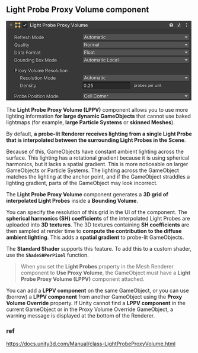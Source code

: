 ## Light Probe Proxy Volume component
![](../img/LPPV.png)

The **Light Probe Proxy Volume (LPPV)** component allows you to use more lighting information **for large dynamic GameObjects** that cannot use baked lightmaps (for example, **large Particle Systems** or **skinned Meshes**).

By default, **a probe-lit Renderer receives lighting from a single Light Probe that is interpolated between the surrounding Light Probes in the Scene**.

Because of this, GameObjects have constant ambient lighting across the surface. This lighting has a rotational gradient because it is using spherical harmonics, but it lacks a spatial gradient. This is more noticeable on larger GameObjects or Particle Systems. The lighting across the GameObject matches the lighting at the anchor point, and if the GameObject straddles a lighting gradient, parts of the GameObject may look incorrect.

The **Light Probe Proxy Volume** component generates a **3D grid of interpolated Light Probes** inside a **Bounding Volume**. 

You can specify the resolution of this grid in the UI of the component. The **spherical harmonics (SH) coefficients** of the interpolated Light Probes are uploaded into **3D textures**. The 3D textures containing **SH coefficients** are then sampled at render time to **compute the contribution to the diffuse ambient lighting**. This adds a **spatial gradient** to probe-lit GameObjects.


The **Standard Shader** supports this feature. To add this to a custom shader, use the **`ShadeSHPerPixel`** function.


 > When you set the **Light Probes** property in the Mesh Renderer component to **Use Proxy Volume**, the GameObject must have a **Light Probe Proxy Volume (LPPV)** component attached.

You can add a **LPPV component** on the same GameObject, or you can use (borrow) a **LPPV component** from another GameObject using the **Proxy Volume Override** property. If Unity cannot find a **LPPV component** in the current GameObject or in the Proxy Volume Override GameObject, a warning message is displayed at the bottom of the Renderer.


### ref 

https://docs.unity3d.com/Manual/class-LightProbeProxyVolume.html






